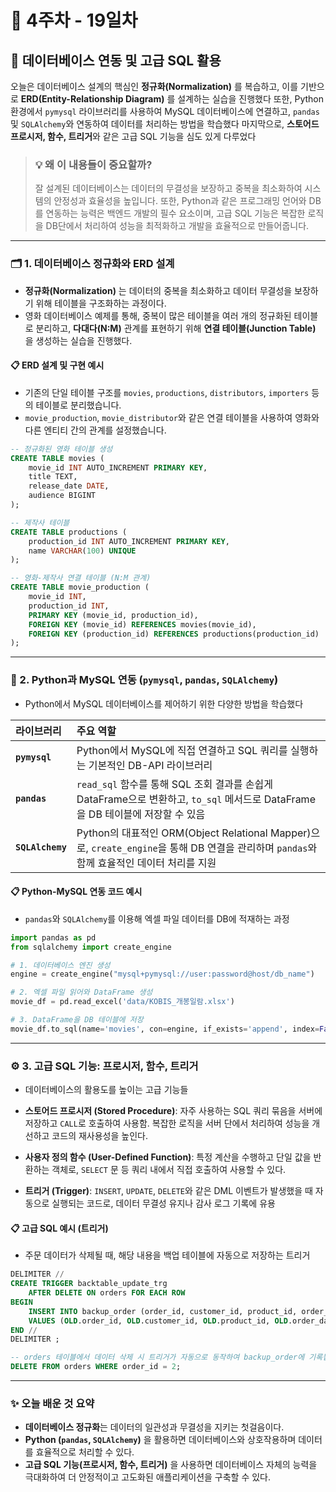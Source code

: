 # 📅 4주차 - 19일차

## 🚀 데이터베이스 연동 및 고급 SQL 활용

오늘은 데이터베이스 설계의 핵심인 **정규화(Normalization)** 를 복습하고, 이를 기반으로 **ERD(Entity-Relationship Diagram)** 를 설계하는 실습을 진행했다
또한, Python 환경에서 `pymysql` 라이브러리를 사용하여 MySQL 데이터베이스에 연결하고, `pandas` 및 `SQLAlchemy`와 연동하여 데이터를 처리하는 방법을 학습했다
마지막으로, **스토어드 프로시저, 함수, 트리거**와 같은 고급 SQL 기능을 심도 있게 다루었다

> ### 💡 왜 이 내용들이 중요할까?
> 잘 설계된 데이터베이스는 데이터의 무결성을 보장하고 중복을 최소화하여 시스템의 안정성과 효율성을 높입니다. 또한, Python과 같은 프로그래밍 언어와 DB를 연동하는 능력은 백엔드 개발의 필수 요소이며, 고급 SQL 기능은 복잡한 로직을 DB단에서 처리하여 성능을 최적화하고 개발을 효율적으로 만들어줍니다.

---

### 🗂️ 1. 데이터베이스 정규화와 ERD 설계

- **정규화(Normalization)** 는 데이터의 중복을 최소화하고 데이터 무결성을 보장하기 위해 테이블을 구조화하는 과정이다.
- 영화 데이터베이스 예제를 통해, 중복이 많은 테이블을 여러 개의 정규화된 테이블로 분리하고, **다대다(N:M)** 관계를 표현하기 위해 **연결 테이블(Junction Table)** 을 생성하는 실습을 진행했다.

#### 📋 ERD 설계 및 구현 예시

- 기존의 단일 테이블 구조를 `movies`, `productions`, `distributors`, `importers` 등의 테이블로 분리했습니다.
- `movie_production`, `movie_distributor`와 같은 연결 테이블을 사용하여 영화와 다른 엔티티 간의 관계를 설정했습니다.

```sql
-- 정규화된 영화 테이블 생성
CREATE TABLE movies (
    movie_id INT AUTO_INCREMENT PRIMARY KEY,
    title TEXT,
    release_date DATE,
    audience BIGINT
);

-- 제작사 테이블
CREATE TABLE productions (
    production_id INT AUTO_INCREMENT PRIMARY KEY,
    name VARCHAR(100) UNIQUE
);

-- 영화-제작사 연결 테이블 (N:M 관계)
CREATE TABLE movie_production (
    movie_id INT,
    production_id INT,
    PRIMARY KEY (movie_id, production_id),
    FOREIGN KEY (movie_id) REFERENCES movies(movie_id),
    FOREIGN KEY (production_id) REFERENCES productions(production_id)
);
```

---

### 🐍 2. Python과 MySQL 연동 (`pymysql`, `pandas`, `SQLAlchemy`)

- Python에서 MySQL 데이터베이스를 제어하기 위한 다양한 방법을 학습했다

| 라이브러리 | 주요 역할 |
| :--- | :--- |
| **`pymysql`** | Python에서 MySQL에 직접 연결하고 SQL 쿼리를 실행하는 기본적인 DB-API 라이브러리 |
| **`pandas`** | `read_sql` 함수를 통해 SQL 조회 결과를 손쉽게 DataFrame으로 변환하고, `to_sql` 메서드로 DataFrame을 DB 테이블에 저장할 수 있음 |
| **`SQLAlchemy`** | Python의 대표적인 ORM(Object Relational Mapper)으로, `create_engine`을 통해 DB 연결을 관리하며 `pandas`와 함께 효율적인 데이터 처리를 지원 |

#### 📋 Python-MySQL 연동 코드 예시

- `pandas`와 `SQLAlchemy`를 이용해 엑셀 파일 데이터를 DB에 적재하는 과정

```python
import pandas as pd
from sqlalchemy import create_engine

# 1. 데이터베이스 엔진 생성
engine = create_engine("mysql+pymysql://user:password@host/db_name")

# 2. 엑셀 파일 읽어와 DataFrame 생성
movie_df = pd.read_excel('data/KOBIS_개봉일람.xlsx')

# 3. DataFrame을 DB 테이블에 저장
movie_df.to_sql(name='movies', con=engine, if_exists='append', index=False)
```

---

### ⚙️ 3. 고급 SQL 기능: 프로시저, 함수, 트리거

- 데이터베이스의 활용도를 높이는 고급 기능들

- **스토어드 프로시저 (Stored Procedure)**: 자주 사용하는 SQL 쿼리 묶음을 서버에 저장하고 `CALL`로 호출하여 사용함. 복잡한 로직을 서버 단에서 처리하여 성능을 개선하고 코드의 재사용성을 높인다.

- **사용자 정의 함수 (User-Defined Function)**: 특정 계산을 수행하고 단일 값을 반환하는 객체로, `SELECT` 문 등 쿼리 내에서 직접 호출하여 사용할 수 있다.

- **트리거 (Trigger)**: `INSERT`, `UPDATE`, `DELETE`와 같은 DML 이벤트가 발생했을 때 자동으로 실행되는 코드로, 데이터 무결성 유지나 감사 로그 기록에 유용

#### 📋 고급 SQL 예시 (트리거)

- 주문 데이터가 삭제될 때, 해당 내용을 백업 테이블에 자동으로 저장하는 트리거

```sql
DELIMITER //
CREATE TRIGGER backtable_update_trg
    AFTER DELETE ON orders FOR EACH ROW
BEGIN
    INSERT INTO backup_order (order_id, customer_id, product_id, order_date, cancel_date, quantity)
    VALUES (OLD.order_id, OLD.customer_id, OLD.product_id, OLD.order_date, NOW(), OLD.quantity);
END //
DELIMITER ;

-- orders 테이블에서 데이터 삭제 시 트리거가 자동으로 동작하여 backup_order에 기록됩니다.
DELETE FROM orders WHERE order_id = 2;
```

---

### ✨ 오늘 배운 것 요약

- **데이터베이스 정규화**는 데이터의 일관성과 무결성을 지키는 첫걸음이다.
- **Python (`pandas`, `SQLAlchemy`)** 을 활용하면 데이터베이스와 상호작용하며 데이터를 효율적으로 처리할 수 있다.
- **고급 SQL 기능(프로시저, 함수, 트리거)** 을 사용하면 데이터베이스 자체의 능력을 극대화하여 더 안정적이고 고도화된 애플리케이션을 구축할 수 있다.